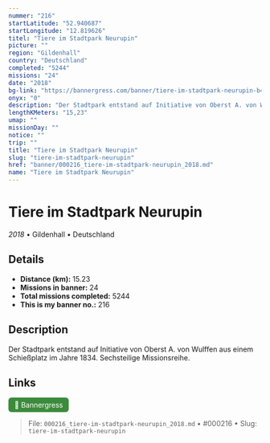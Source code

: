```yaml
---
nummer: "216"
startLatitude: "52.940687"
startLongitude: "12.819626"
titel: "Tiere im Stadtpark Neurupin"
picture: ""
region: "Gildenhall"
country: "Deutschland"
completed: "5244"
missions: "24"
date: "2018"
bg-link: "https://bannergress.com/banner/tiere-im-stadtpark-neurupin-b4e1"
onyx: "0"
description: "Der Stadtpark entstand auf Initiative von Oberst A. von Wulffen aus einem Schießplatz im Jahre 1834. Sechsteilige Missionsreihe."
lengthKMeters: "15,23"
umap: ""
missionDay: ""
notice: ""
trip: ""
title: "Tiere im Stadtpark Neurupin"
slug: "tiere-im-stadtpark-neurupin"
href: "banner/000216_tiere-im-stadtpark-neurupin_2018.md"
name: "Tiere im Stadtpark Neurupin"
---
```

# Tiere im Stadtpark Neurupin

*2018* • Gildenhall • Deutschland





## Details
- **Distance (km):** 15.23
- **Missions in banner:** 24
- **Total missions completed:** 5244
- **This is my banner no.:** 216



## Description
Der Stadtpark entstand auf Initiative von Oberst A. von Wulffen aus einem Schießplatz im Jahre 1834. Sechsteilige Missionsreihe.



## Links
<a href="https://bannergress.com/banner/tiere-im-stadtpark-neurupin-b4e1" target="_blank" style="display:inline-block;margin-right:8px;padding:6px 12px;background:#3c8b3c;color:#fff;text-decoration:none;border-radius:6px;">🔗 Bannergress</a>



> File: `000216_tiere-im-stadtpark-neurupin_2018.md`
> • #000216
> • Slug: `tiere-im-stadtpark-neurupin`

